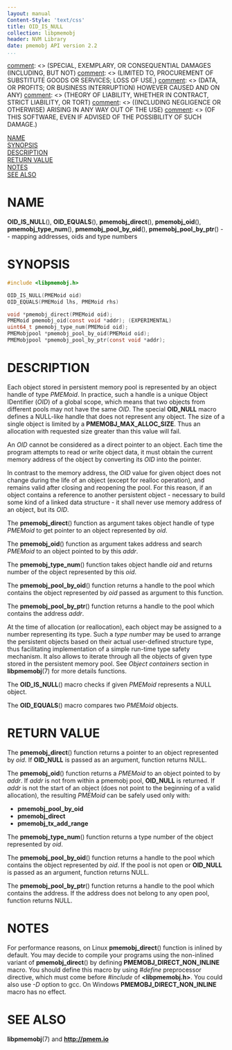 ```yaml
---
layout: manual
Content-Style: 'text/css'
title: OID_IS_NULL
collection: libpmemobj
header: NVM Library
date: pmemobj API version 2.2
...
```


[comment]: <> (Copyright 2017, Intel Corporation)

[comment]: <> (Redistribution and use in source and binary forms, with or without)
[comment]: <> (modification, are permitted provided that the following conditions)
[comment]: <> (are met:)
[comment]: <> (    * Redistributions of source code must retain the above copyright)
[comment]: <> (      notice, this list of conditions and the following disclaimer.)
[comment]: <> (    * Redistributions in binary form must reproduce the above copyright)
[comment]: <> (      notice, this list of conditions and the following disclaimer in)
[comment]: <> (      the documentation and/or other materials provided with the)
[comment]: <> (      distribution.)
[comment]: <> (    * Neither the name of the copyright holder nor the names of its)
[comment]: <> (      contributors may be used to endorse or promote products derived)
[comment]: <> (      from this software without specific prior written permission.)

[comment]: <> (THIS SOFTWARE IS PROVIDED BY THE COPYRIGHT HOLDERS AND CONTRIBUTORS)
[comment]: <> ("AS IS" AND ANY EXPRESS OR IMPLIED WARRANTIES, INCLUDING, BUT NOT)
[comment]: <> (LIMITED TO, THE IMPLIED WARRANTIES OF MERCHANTABILITY AND FITNESS FOR)
[comment]: <> (A PARTICULAR PURPOSE ARE DISCLAIMED. IN NO EVENT SHALL THE COPYRIGHT)
[comment]: <> (OWNER OR CONTRIBUTORS BE LIABLE FOR ANY DIRECT, INDIRECT, INCIDENTAL,)
[comment]: <> (SPECIAL, EXEMPLARY, OR CONSEQUENTIAL DAMAGES (INCLUDING, BUT NOT)
[comment]: <> (LIMITED TO, PROCUREMENT OF SUBSTITUTE GOODS OR SERVICES; LOSS OF USE,)
[comment]: <> (DATA, OR PROFITS; OR BUSINESS INTERRUPTION) HOWEVER CAUSED AND ON ANY)
[comment]: <> (THEORY OF LIABILITY, WHETHER IN CONTRACT, STRICT LIABILITY, OR TORT)
[comment]: <> ((INCLUDING NEGLIGENCE OR OTHERWISE) ARISING IN ANY WAY OUT OF THE USE)
[comment]: <> (OF THIS SOFTWARE, EVEN IF ADVISED OF THE POSSIBILITY OF SUCH DAMAGE.)

[comment]: <> (oid_is_null.3 -- man page for persistent objects identifier and functions)

[NAME](#name)<br />
[SYNOPSIS](#synopsis)<br />
[DESCRIPTION](#description)<br />
[RETURN VALUE](#return-value)<br />
[NOTES](#notes)<br />
[SEE ALSO](#see-also)<br />


# NAME #

**OID_IS_NULL**(), **OID_EQUALS**(),
**pmemobj_direct**(), **pmemobj_oid**(),
**pmemobj_type_num**(), **pmemobj_pool_by_oid**(),
**pmemobj_pool_by_ptr**() -- mapping addresses, oids and type numbers


# SYNOPSIS #

```c
#include <libpmemobj.h>

OID_IS_NULL(PMEMoid oid)
OID_EQUALS(PMEMoid lhs, PMEMoid rhs)

void *pmemobj_direct(PMEMoid oid);
PMEMoid pmemobj_oid(const void *addr); (EXPERIMENTAL)
uint64_t pmemobj_type_num(PMEMoid oid);
PMEMobjpool *pmemobj_pool_by_oid(PMEMoid oid);
PMEMobjpool *pmemobj_pool_by_ptr(const void *addr);
```


# DESCRIPTION #

Each object stored in persistent memory pool is represented by an object
handle of type *PMEMoid*. In practice, such a handle is a unique Object
IDentifier (*OID*) of a global scope, which means that two objects from
different pools may not have the same *OID*. The special **OID_NULL**
macro defines a NULL-like handle that does not represent any object.
The size of a single object is limited by a **PMEMOBJ_MAX_ALLOC_SIZE**.
Thus an allocation with requested size greater than this value will fail.

An *OID* cannot be considered as a direct pointer to an object. Each time
the program attempts to read or write object data, it must obtain the current
memory address of the object by converting its *OID* into the pointer.

In contrast to the memory address, the *OID* value for given object does not
change during the life of an object (except for realloc operation), and remains
valid after closing and reopening the pool. For this reason, if an object
contains a reference to another persistent object - necessary to build
some kind of a linked data structure - it shall never use memory
address of an object, but its *OID*.

The **pmemobj_direct**() function as argument takes object handle
of type *PMEMoid* to get pointer to an object represented by *oid*.

The **pmemobj_oid**() function as argument takes address and
search *PMEMoid* to an object pointed to by this *addr*.

The **pmemobj_type_num**() function takes object handle *oid* and returns
number of the object represented by this *oid*.

The **pmemobj_pool_by_oid**() function returns a handle to the pool which
contains the object represented by *oid* passed as argument to this function.

The **pmemobj_pool_by_ptr**() function returns a handle to the pool
which contains the address *addr*.

At the time of allocation (or reallocation), each object may be assigned to
a number representing its type. Such a *type number* may be used to arrange the
persistent objects based on their actual user-defined structure type, thus facilitating
implementation of a simple run-time type safety mechanism. It also allows to iterate through
all the objects of given type stored in the persistent memory pool.
See *Object containers* section in **libpmemobj**(7) for more details functions.

The **OID_IS_NULL**() macro checks if given *PMEMoid* represents a NULL object.

The **OID_EQUALS**() macro compares two *PMEMoid* objects.


# RETURN VALUE #

The **pmemobj_direct**() function returns a pointer to an object represented by *oid*.
If **OID_NULL** is passed as an argument, function returns NULL.

The **pmemobj_oid**() function returns a *PMEMoid* to an object pointed to by *addr*.
If *addr* is not from within a pmemobj pool, **OID_NULL** is returned.
If *addr* is not the start of an object (does not point to the beginning of a valid allocation),
the resulting *PMEMoid* can be safely used only with:

+ **pmemobj_pool_by_oid**
+ **pmemobj_direct**
+ **pmemobj_tx_add_range**

The **pmemobj_type_num**() function returns a type number of the object represented by *oid*.

The **pmemobj_pool_by_oid**() function returns a handle to the pool which contains the object
represented by *oid*. If the pool is not open or **OID_NULL** is
passed as an argument, function returns NULL.

The **pmemobj_pool_by_ptr**() function returns a handle to the pool which contains the address.
If the address does not belong to any open pool, function returns NULL.


# NOTES #

For performance reasons, on Linux **pmemobj_direct**() function is
inlined by default. You may decide to compile your programs using the
non-inlined variant of **pmemobj_direct**() by defining
**PMEMOBJ_DIRECT_NON_INLINE** macro. You should define this macro
by using *\#define* preprocessor directive, which must come before
*\#include* of **\<libpmemobj.h\>**. You could also use *\-D* option to gcc.
On Windows **PMEMOBJ_DIRECT_NON_INLINE** macro has no effect.


# SEE ALSO #

**libpmemobj**(7) and **<http://pmem.io>**
